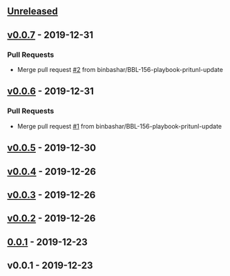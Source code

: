 <a name="unreleased"></a>
## [Unreleased]


<a name="v0.0.7"></a>
## [v0.0.7] - 2019-12-31
### Pull Requests
- Merge pull request [#2](https://github.com/binbashar/ansible-role-users/issues/2) from binbashar/BBL-156-playbook-pritunl-update


<a name="v0.0.6"></a>
## [v0.0.6] - 2019-12-31
### Pull Requests
- Merge pull request [#1](https://github.com/binbashar/ansible-role-users/issues/1) from binbashar/BBL-156-playbook-pritunl-update


<a name="v0.0.5"></a>
## [v0.0.5] - 2019-12-30

<a name="v0.0.4"></a>
## [v0.0.4] - 2019-12-26

<a name="v0.0.3"></a>
## [v0.0.3] - 2019-12-26

<a name="v0.0.2"></a>
## [v0.0.2] - 2019-12-26

<a name="0.0.1"></a>
## [0.0.1] - 2019-12-23

<a name="v0.0.1"></a>
## v0.0.1 - 2019-12-23

[Unreleased]: https://github.com/binbashar/ansible-role-users/compare/v0.0.7...HEAD
[v0.0.7]: https://github.com/binbashar/ansible-role-users/compare/v0.0.6...v0.0.7
[v0.0.6]: https://github.com/binbashar/ansible-role-users/compare/v0.0.5...v0.0.6
[v0.0.5]: https://github.com/binbashar/ansible-role-users/compare/v0.0.4...v0.0.5
[v0.0.4]: https://github.com/binbashar/ansible-role-users/compare/v0.0.3...v0.0.4
[v0.0.3]: https://github.com/binbashar/ansible-role-users/compare/v0.0.2...v0.0.3
[v0.0.2]: https://github.com/binbashar/ansible-role-users/compare/0.0.1...v0.0.2
[0.0.1]: https://github.com/binbashar/ansible-role-users/compare/v0.0.1...0.0.1
